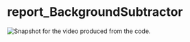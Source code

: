 # report_BackgroundSubtractor
![Snapshot for the video produced from the code.](https://github.com/ch-tseng/report_BackgroundSubtractor/blob/master/snapshot.png)
